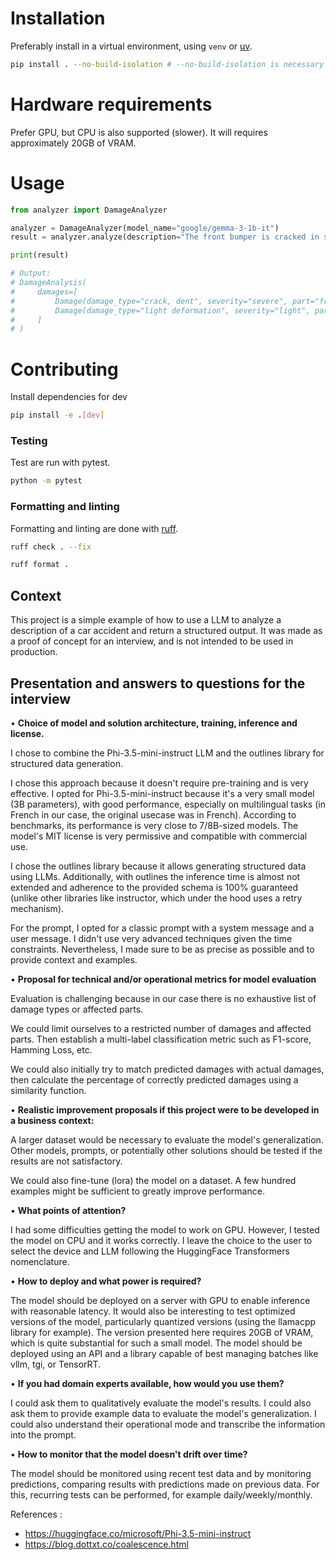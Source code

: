 # Installation

Preferably install in a virtual environment, using `venv` or [uv](https://docs.astral.sh/uv/).

```bash
pip install . --no-build-isolation # --no-build-isolation is necessary for flash-attn
```

# Hardware requirements

Prefer GPU, but CPU is also supported (slower). It will requires approximately 20GB of VRAM.

# Usage 

```python
from analyzer import DamageAnalyzer

analyzer = DamageAnalyzer(model_name="google/gemma-3-1b-it")
result = analyzer.analyze(description="The front bumper is cracked in several places with a dent on the right side. The grille is slightly deformed but remains attached. No apparent damage to the headlights.")

print(result)

# Output:
# DamageAnalysis(
#     damages=[
#         Damage(damage_type="crack, dent", severity="severe", part="front bumper"),
#         Damage(damage_type="light deformation", severity="light", part="grille"),
#     ]
# )
```

# Contributing

Install dependencies for dev

```bash
pip install -e .[dev]
```

###  Testing

Test are run with pytest.

```bash
python -m pytest
```

###  Formatting and linting

Formatting and linting are done with [ruff](https://github.com/astral-sh/ruff).

```bash
ruff check . --fix
```

```bash
ruff format .
```

## Context 

This project is a simple example of how to use a LLM to analyze a description of a car accident and return a structured output.
It was made as a proof of concept for an interview, and is not intended to be used in production.


## Presentation and answers to questions for the interview

• **Choice of model and solution architecture, training, inference and license.**

I chose to combine the Phi-3.5-mini-instruct LLM and the outlines library for structured data generation.

I chose this approach because it doesn't require pre-training and is very effective.
I opted for Phi-3.5-mini-instruct because it's a very small model (3B parameters), with good performance, especially on multilingual tasks (in French in our case, the original usecase was in French). According to benchmarks, its performance is very close to 7/8B-sized models.
The model's MIT license is very permissive and compatible with commercial use.

I chose the outlines library because it allows generating structured data using LLMs. Additionally, with outlines the inference time is almost not extended and adherence to the provided schema is 100% guaranteed (unlike other libraries like instructor, which under the hood uses a retry mechanism).

For the prompt, I opted for a classic prompt with a system message and a user message.
I didn't use very advanced techniques given the time constraints. Nevertheless, I made sure to be as precise as possible and to provide context and examples.

• **Proposal for technical and/or operational metrics for model evaluation**

Evaluation is challenging because in our case there is no exhaustive list of damage types or affected parts.

We could limit ourselves to a restricted number of damages and affected parts. Then establish a multi-label classification metric such as F1-score, Hamming Loss, etc.

We could also initially try to match predicted damages with actual damages, then calculate the percentage of correctly predicted damages using a similarity function.

• **Realistic improvement proposals if this project were to be developed in a business context:**

A larger dataset would be necessary to evaluate the model's generalization.
Other models, prompts, or potentially other solutions should be tested if the results are not satisfactory.

We could also fine-tune (lora) the model on a dataset. A few hundred examples might be sufficient to greatly improve performance.

• **What points of attention?**

I had some difficulties getting the model to work on GPU. However, I tested the model on CPU and it works correctly. I leave the choice to the user to select the device and LLM following the HuggingFace Transformers nomenclature.

• **How to deploy and what power is required?**

The model should be deployed on a server with GPU to enable inference with reasonable latency. It would also be interesting to test optimized versions of the model, particularly quantized versions (using the llamacpp library for example). The version presented here requires 20GB of VRAM, which is quite substantial for such a small model.
The model should be deployed using an API and a library capable of best managing batches like vllm, tgi, or TensorRT.

• **If you had domain experts available, how would you use them?**

I could ask them to qualitatively evaluate the model's results. I could also ask them to provide example data to evaluate the model's generalization.
I could also understand their operational mode and transcribe the information into the prompt.

• **How to monitor that the model doesn't drift over time?**

The model should be monitored using recent test data and by monitoring predictions, comparing results with predictions made on previous data.
For this, recurring tests can be performed, for example daily/weekly/monthly.


References :
- https://huggingface.co/microsoft/Phi-3.5-mini-instruct
- https://blog.dottxt.co/coalescence.html